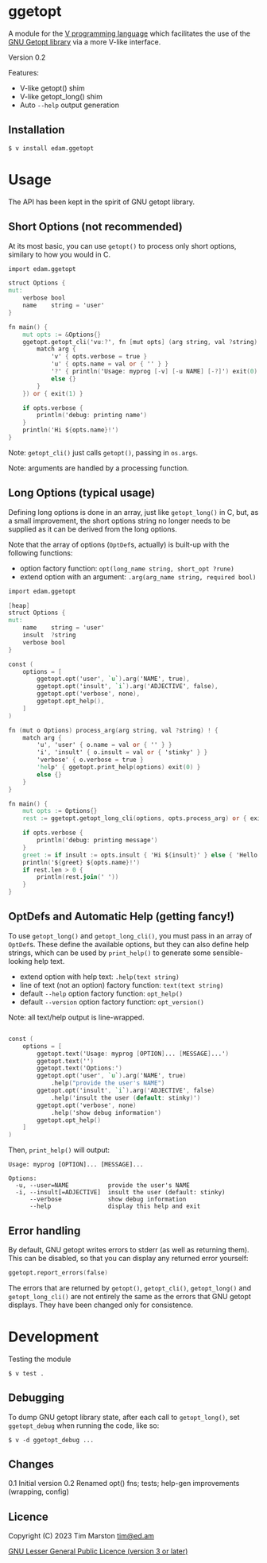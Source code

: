 ggetopt
=======

A module for the [V programming language] which facilitates the use of the
[GNU Getopt library] via a more V-like interface.

Version 0.2

Features:
- V-like getopt() shim
- V-like getopt_long() shim
- Auto `--help` output generation

Installation
------------

``` Shell
$ v install edam.ggetopt
```

Usage
=====

The API has been kept in the spirit of GNU getopt library.

Short Options (not recommended)
-------------------------------

At its most basic, you can use `getopt()` to process only short options,
similary to how you would in C.

``` V
import edam.ggetopt

struct Options {
mut:
	verbose bool
	name    string = 'user'
}

fn main() {
	mut opts := &Options{}
	ggetopt.getopt_cli('vu:?', fn [mut opts] (arg string, val ?string) ! {
		match arg {
			'v' { opts.verbose = true }
			'u' { opts.name = val or { '' } }
			'?' { println('Usage: myprog [-v] [-u NAME] [-?]') exit(0) }
			else {}
		}
	}) or { exit(1) }

	if opts.verbose {
		println('debug: printing name')
	}
	println('Hi ${opts.name}!')
}
```

Note: `getopt_cli()` just calls `getopt()`, passing in `os.args`.

Note: arguments are handled by a processing function.

Long Options (typical usage)
----------------------------

Defining long options is done in an array, just like `getopt_long()` in C, but,
as a small improvement, the short options string no longer needs to be supplied
as it can be derived from the long options.

Note that the array of options (`OptDef`s, actually) is built-up with the
following functions:
* option factory function: `opt(long_name string, short_opt ?rune)`
* extend option with an argument: `.arg(arg_name string, required bool)`

``` V
import edam.ggetopt

[heap]
struct Options {
mut:
	name    string = 'user'
	insult  ?string
	verbose bool
}

const (
	options = [
		ggetopt.opt('user', `u`).arg('NAME', true),
		ggetopt.opt('insult', `i`).arg('ADJECTIVE', false),
		ggetopt.opt('verbose', none),
		ggetopt.opt_help(),
	]
)

fn (mut o Options) process_arg(arg string, val ?string) ! {
	match arg {
		'u', 'user' { o.name = val or { '' } }
		'i', 'insult' { o.insult = val or { 'stinky' } }
		'verbose' { o.verbose = true }
		'help' { ggetopt.print_help(options) exit(0) }
		else {}
	}
}

fn main() {
	mut opts := Options{}
	rest := ggetopt.getopt_long_cli(options, opts.process_arg) or { exit(1) }

	if opts.verbose {
		println('debug: printing message')
	}
	greet := if insult := opts.insult { 'Hi ${insult}' } else { 'Hello' }
	println('${greet} ${opts.name}!')
	if rest.len > 0 {
		println(rest.join(' '))
	}
}
```

OptDefs and Automatic Help (getting fancy!)
-------------------------------------------

To use `getopt_long()` and `getopt_long_cli()`, you must pass in an array of
`OptDef`s.  These define the available options, but they can also define help
strings, which can be used by `print_help()` to generate some sensible-looking
help text.

* extend option with help text: `.help(text string)`
* line of text (not an option) factory function: `text(text string)`
* default `--help` option factory function: `opt_help()`
* default `--version` option factory function: `opt_version()`

Note: all text/help output is line-wrapped.

``` V

const (
    options = [
        ggetopt.text('Usage: myprog [OPTION]... [MESSAGE]...')
        ggetopt.text('')
        ggetopt.text('Options:')
        ggetopt.opt('user', `u`).arg('NAME', true)
            .help("provide the user's NAME")
        ggetopt.opt('insult', `i`).arg('ADJECTIVE', false)
            .help('insult the user (default: stinky)')
        ggetopt.opt('verbose', none)
            .help('show debug information')
        ggetopt.opt_help()
    ]
)
```

Then, `print_help()` will output:

```
Usage: myprog [OPTION]... [MESSAGE]...

Options:
  -u, --user=NAME           provide the user's NAME
  -i, --insult[=ADJECTIVE]  insult the user (default: stinky)
      --verbose             show debug information
      --help                display this help and exit
```

Error handling
--------------

By default, GNU getopt writes errors to stderr (as well as returning them).
This can be disabled, so that you can display any returned error yourself:

``` V
ggetopt.report_errors(false)
```

The errors that are returned by `getopt()`, `getopt_cli()`, `getopt_long()` and
`getopt_long_cli()` are not entirely the same as the errors that GNU getopt
displays.  They have been changed only for consistence.

Development
===========

Testing the module

``` shell
$ v test .
```

Debugging
---------

To dump GNU getopt library state, after each call to `getopt_long()`, set
`ggetopt_debug` when running the code, like so:

``` shell
$ v -d ggetopt_debug ...
```

Changes
-------

0.1 Initial version
0.2 Renamed opt() fns; tests; help-gen improvements (wrapping, config)

Licence
-------

Copyright (C) 2023 Tim Marston <tim@ed.am>

[GNU Lesser General Public Licence (version 3 or later)](../master/LICENCE)



[V programming language]: http://vlang.io
[GNU Getopt library]: https://www.gnu.org/software/libc/manual/html_node/Getopt.html
